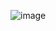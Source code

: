 ![image](https://github.com/d0natel10/test-task-form/assets/135552346/7962a9e5-8439-4740-9a0c-67d4cdee787c)
